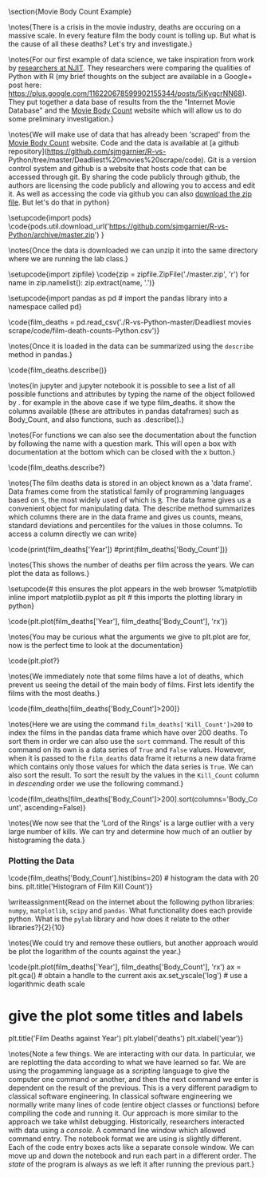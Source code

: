 \section{Movie Body Count Example}

\notes{There is a crisis in the movie industry, deaths are
occuring on a massive scale. In every feature film the body count is tolling up.
But what is the cause of all these deaths? Let's try and investigate.}

\notes{For our
first example of data science, we take inspiration from work by [researchers at
NJIT](http://www.theswarmlab.com/r-vs-python-round-2/). They researchers were
comparing the qualities of Python with R (my brief thoughts on the subject are
available in a Google+ post here:
https://plus.google.com/116220678599902155344/posts/5iKyqcrNN68). They put
together a data base of results from the  the "Internet Movie Database" and the
[Movie Body Count](http://www.moviebodycounts.com/) website which will allow us
to do some preliminary investigation.}

\notes{We will make use of data that has already been 'scraped' from the [Movie Body
Count](http://www.moviebodycounts.com/) website. Code and the data is available
at [a github repository](https://github.com/sjmgarnier/R-vs-
Python/tree/master/Deadliest%20movies%20scrape/code). Git is a version control
system and github is a website that hosts code that can be accessed through git.
By sharing the code publicly through github, the authors are licensing the code
publicly and allowing you to access and edit it. As well as accessing the code
via github you can also [download the zip
file](https://github.com/sjmgarnier/R-vs-Python/archive/master.zip). But let's
do that in python}

\setupcode{import pods}
\code{pods.util.download_url('https://github.com/sjmgarnier/R-vs-Python/archive/master.zip')
}

\notes{Once the data is downloaded we can unzip it into the same directory where we are running the lab class.}

\setupcode{import zipfile}
\code{zip = zipfile.ZipFile('./master.zip', 'r')
for name in zip.namelist():
    zip.extract(name, '.')}

\setupcode{import pandas as pd # import the pandas library into a namespace called pd}

\code{film_deaths = pd.read_csv('./R-vs-Python-master/Deadliest movies scrape/code/film-death-counts-Python.csv')}

\notes{Once it is loaded in the data can be summarized using the `describe` method in pandas.}

\code{film_deaths.describe()}

\notes{In jupyter and jupyter notebook it is possible to see a list of all possible
functions and attributes by typing the name of the object followed by .<Tab> for
example in the above case if we type film_deaths.<Tab> it show the columns
available (these are attributes in pandas dataframes) such as Body_Count, and
also functions, such as .describe().}

\notes{For functions we can also see the
documentation about the function by following the name with a question mark.
This will open a box with documentation at the bottom which can be closed with
the x button.}

\code{film_deaths.describe?}

\notes{The film deaths data is stored in an object known as a 'data frame'. Data frames
come from the statistical family of programming languages based on `S`, the most
widely used of which is
[`R`](http://en.wikipedia.org/wiki/R_(programming_language)). The data frame
gives us a convenient object for manipulating data. The describe method
summarizes which columns there are in the data frame and gives us counts, means,
standard deviations and percentiles for the values in those columns. To access a
column directly we can write}

\code{print(film_deaths['Year'])
#print(film_deaths['Body_Count'])}

\notes{This shows the number of deaths per film across the years. We can plot the data as follows.}

\setupcode{# this ensures the plot appears in the web browser
%matplotlib inline 
import matplotlib.pyplot as plt # this imports the plotting library in python}

\code{plt.plot(film_deaths['Year'], film_deaths['Body_Count'], 'rx')}

\notes{You may be curious what the arguments we give to plt.plot are for, now is the perfect time to look at the documentation}

\code{plt.plot?}

\notes{We immediately note that some films have a lot of deaths, which prevent us seeing the detail of the main body of films. First lets identify the films with the most deaths.}

\code{film_deaths[film_deaths['Body_Count']>200]}

\notes{Here we are using the command `film_deaths['Kill_Count']>200` to index the films in the pandas data frame which have over 200 deaths. To sort them in order we can also use the `sort` command. The result of this command on its own is a data series of `True` and `False` values. However, when it is passed to the
`film_deaths` data frame it returns a new data frame which contains only those
values for which the data series is `True`. We can also sort the result. To sort
the result by the values in the `Kill_Count` column in *descending* order we use
the following command.}

\code{film_deaths[film_deaths['Body_Count']>200].sort(columns='Body_Count', ascending=False)}

\notes{We now see that the 'Lord of the Rings' is a large outlier with a very large number of kills. We can try and determine how much of an outlier by histograming the data.}

### Plotting the Data

\code{film_deaths['Body_Count'].hist(bins=20) # histogram the data with 20 bins.
plt.title('Histogram of Film Kill Count')}

\writeassignment{Read on the internet about the following python
libraries: `numpy`, `matplotlib`, `scipy` and `pandas`. What functionality does
each provide python. What is the `pylab` library and how does it relate to the
other libraries?}{2}{10}

\notes{We could try and remove these outliers, but another approach would be plot the logarithm of the counts against the year.}

\code{plt.plot(film_deaths['Year'], film_deaths['Body_Count'], 'rx')
ax = plt.gca() # obtain a handle to the current axis
ax.set_yscale('log') # use a logarithmic death scale
# give the plot some titles and labels
plt.title('Film Deaths against Year')
plt.ylabel('deaths')
plt.xlabel('year')}

\notes{Note a few things. We are interacting with our data. In particular, we are
replotting the data according to what we have learned so far. We are using the
progamming language as a *scripting* language to give the computer one command
or another, and then the next command we enter is dependent on the result of the
previous. This is a very different paradigm to classical software engineering.
In classical software engineering we normally write many lines of code (entire
object classes or functions) before compiling the code and running it. Our
approach is more similar to the approach we take whilst debugging. Historically,
researchers interacted with data using a *console*. A command line window which
allowed command entry. The notebook format we are using is slightly different.
Each of the code entry boxes acts like a separate console window. We can move up
and down the notebook and run each part in a different order. The *state* of the
program is always as we left it after running the previous part.}

